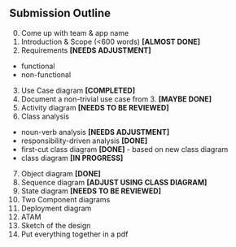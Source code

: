 Submission Outline
-------------------

0. Come up with team & app name
1. Introduction & Scope (<600 words) **[ALMOST DONE]**
2. Requirements **[NEEDS ADJUSTMENT]**
  - functional
  - non-functional
3. Use Case diagram **[COMPLETED]**
4. Document a non-trivial use case from 3. **[MAYBE DONE]**
5. Activity diagram **[NEEDS TO BE REVIEWED]**
6. Class analysis
  - noun-verb analysis **[NEEDS ADJUSTMENT]**
  - responsibility-driven analysis **[DONE]**
  - first-cut class diagram **[DONE]** - based on new class diagram
  - class diagram **[IN PROGRESS]**
7. Object diagram **[DONE]**
8. Sequence diagram **[ADJUST USING CLASS DIAGRAM]**
9. State diagram **[NEEDS TO BE REVIEWED]**
10. Two Component diagrams
11. Deployment diagram
12. ATAM
13. Sketch of the design 
14. Put everything together in a pdf
